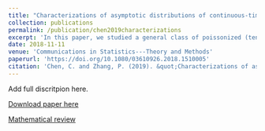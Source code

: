 ```yaml
---
title: "Characterizations of asymptotic distributions of continuous-time Pólya processes"
collection: publications
permalink: /publication/chen2019characterizations
excerpt: 'In this paper, we studied a general class of poissonized (tenable and balanced) urns. We characterized the asymptotic behavior of the processes by solving a partial differential equation governing the processes. We also conducted an analogous analysis of a class of processes associated with randomized replacement matrix.'
date: 2018-11-11
venue: 'Communications in Statistics---Theory and Methods'
paperurl: 'https://doi.org/10.1080/03610926.2018.1510005'
citation: 'Chen, C. and Zhang, P. (2019). &quot;Characterizations of asymptotic distributions of continuous-time Pólya processes.&quot; <i>Communications in Statistics---Theory and Methods</i>, <b>48</b>(21), 5308--5321.'
---
```

Add full discritpion here.

[Download paper here](https://doi.org/10.1080/03610926.2018.1510005)

[Mathematical review](https://mathscinet.ams.org/mathscinet-getitem?mr=4007715)
